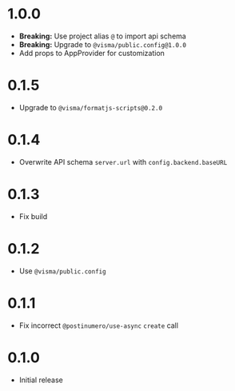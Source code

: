 # 1.0.0

- **Breaking:** Use project alias `@` to import api schema
- **Breaking:** Upgrade to `@visma/public.config@1.0.0`
- Add props to AppProvider for customization

# 0.1.5

- Upgrade to `@visma/formatjs-scripts@0.2.0`

# 0.1.4

- Overwrite API schema `server.url` with `config.backend.baseURL`

# 0.1.3

- Fix build

# 0.1.2

- Use `@visma/public.config`

# 0.1.1

- Fix incorrect `@postinumero/use-async` `create` call

# 0.1.0

- Initial release
